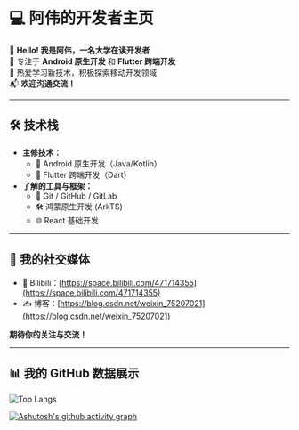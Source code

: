 # 💻 阿伟的开发者主页

👋 **Hello! 我是阿伟，一名大学在读开发者**  
🎯 专注于 **Android 原生开发** 和 **Flutter 跨端开发**  
📖 热爱学习新技术，积极探索移动开发领域  
📬 **欢迎沟通交流！**


---

## 🛠️ 技术栈

- **主修技术：**
  - 🌟 Android 原生开发（Java/Kotlin）
  - 🚀 Flutter 跨端开发（Dart）
- **了解的工具与框架：**
  - 🔧 Git / GitHub / GitLab
  - 🛠️ 鸿蒙原生开发 (ArkTS)
  - 🌐 React 基础开发

---

## 🔗 我的社交媒体

- 🎥 Bilibili：[https://space.bilibili.com/471714355](https://space.bilibili.com/471714355)  
- ✍️ 博客：[https://blog.csdn.net/weixin_75207021](https://blog.csdn.net/weixin_75207021)

**期待你的关注与交流！**

---

## 📊 我的 GitHub 数据展示


![Top Langs](https://github-readme-stats.vercel.app/api/top-langs/?username=bitByte404&layout=compact&theme=tokyonight)

[![Ashutosh's github activity graph](https://github-readme-activity-graph.vercel.app/graph?username=bitByte404&theme=vue)](https://github.com/bitByte404/github-readme-activity-graph)

